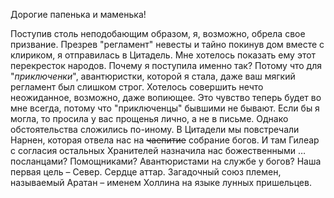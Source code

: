 Дорогие папенька и маменька!

Поступив столь неподобающим образом, я, возможно, обрела свое призвание. Презрев "регламент" невесты и тайно покинув дом вместе с клириком, я отправилась в Цитадель. Мне хотелось показать ему этот перекресток народов. Почему я поступила именно так? Потому что для "*приключенки*", авантюристки, которой я стала, даже ваш мягкий регламент был слишком строг. Хотелось совершить нечто неожиданное, возможно, даже вопиющее. Это чувство теперь будет во мне всегда, потому что "приключенцы" бывшими не бывают.
 Если бы я могла, то просила у вас прощенья лично, а не в письме. Однако обстоятельства сложились по-иному. В Цитадели мы повстречали Нарнен, которая отвела нас на ~~чаепитие~~ собрание богов. И там Гилеар с согласия остальных Хранителей назначила нас божественными … посланцами? Помощниками? Авантюристами на службе у богов? Наша первая цель – Север. Сердце аттар. Загадочный союз племен, называемый Аратан – именем Холлина на языке лунных пришельцев.
